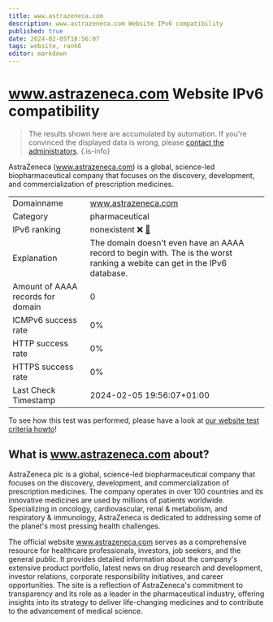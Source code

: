 ```yaml
---
title: www.astrazeneca.com
description: www.astrazeneca.com Website IPv6 compatibility
published: true
date: 2024-02-05T18:56:07
tags: website, rank6
editor: markdown
---
```


# www.astrazeneca.com Website IPv6 compatibility

> The results shown here are accumulated by automation. If you're convinced the displayed data is wrong, please [contact the administrators](/howto/chat). 
{.is-info}

AstraZeneca (www.astrazeneca.com) is a global, science-led biopharmaceutical company that focuses on the discovery, development, and commercialization of prescription medicines.


|   |   |
| - | - |
| Domainname | www.astrazeneca.com
| Category | pharmaceutical |
| IPv6 ranking | nonexistent :x: [🔗](/howto/ranking) |
| Explanation | The domain doesn't even have an AAAA record to begin with. The is the worst ranking a webite can get in the IPv6 database. |
| Amount of AAAA records for domain | 0 |
| ICMPv6 success rate | 0%|
| HTTP success rate | 0% |
| HTTPS success rate | 0% |
| Last Check Timestamp | 2024-02-05 19:56:07+01:00 |

To see how this test was performed, please have a look at [our website test criteria howto](/howto/testcriteria/website)!


## What is www.astrazeneca.com about?
AstraZeneca plc is a global, science-led biopharmaceutical company that focuses on the discovery, development, and commercialization of prescription medicines. The company operates in over 100 countries and its innovative medicines are used by millions of patients worldwide. Specializing in oncology, cardiovascular, renal & metabolism, and respiratory & immunology, AstraZeneca is dedicated to addressing some of the planet's most pressing health challenges.

The official website www.astrazeneca.com serves as a comprehensive resource for healthcare professionals, investors, job seekers, and the general public. It provides detailed information about the company's extensive product portfolio, latest news on drug research and development, investor relations, corporate responsibility initiatives, and career opportunities. The site is a reflection of AstraZeneca's commitment to transparency and its role as a leader in the pharmaceutical industry, offering insights into its strategy to deliver life-changing medicines and to contribute to the advancement of medical science.


